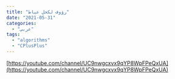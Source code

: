```yaml
---
title: "رؤوف لكحل عياط"
date: "2021-05-31"
categories:
  - "عربي"
tags:
  - "algorithms"
  - "CPlusPlus"
---
```


[https://youtube.com/channel/UC9nwgcxvx9qYP8WpFPeQxUA](https://youtube.com/channel/UC9nwgcxvx9qYP8WpFPeQxUA)
